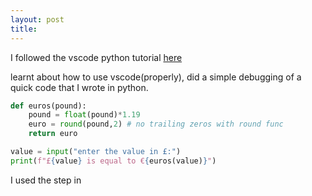 ```yaml
---
layout: post
title: 
---
```


I followed the vscode python tutorial [here](https://code.visualstudio.com/docs/python/python-tutorial)

learnt about how to use vscode(properly), did a simple debugging of a quick code that I wrote in python. 

```python
def euros(pound):
    pound = float(pound)*1.19
    euro = round(pound,2) # no trailing zeros with round func
    return euro

value = input("enter the value in £:")
print(f"£{value} is equal to €{euros(value)}")
```

I used the step in 